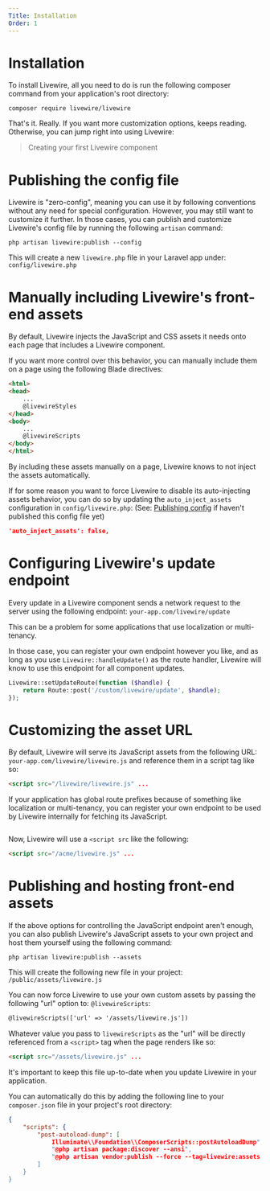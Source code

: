 ```yaml
---
Title: Installation
Order: 1
---
```


<a name="installation"></a>
# Installation

To install Livewire, all you need to do is run the following composer command from your application's root directory:

```shell
composer require livewire/livewire
```

That's it. Really. If you want more customization options, keeps reading. Otherwise, you can jump right into using Livewire:

> Creating your first Livewire component

<a name="publishing-config"></a>
# Publishing the config file

Livewire is "zero-config", meaning you can use it by following conventions without any need for special configuration. However, you may still want to customize it further. In those cases, you can publish and customize Livewire's config file by running the following `artisan` command:

```shell
php artisan livewire:publish --config
```

This will create a new `livewire.php` file in your Laravel app under: `config/livewire.php`

<a name="customizing auto-inject"></a>
# Manually including Livewire's front-end assets

By default, Livewire injects the JavaScript and CSS assets it needs onto each page that includes a Livewire component.

If you want more control over this behavior, you can manually include them on a page using the following Blade directives:

```html
<html>
<head>
	...
	@livewireStyles
</head>
<body>
	...
	@livewireScripts
</body>
</html>
```

By including these assets manually on a page, Livewire knows to not inject the assets automatically.

If for some reason you want to force Livewire to disable its auto-injecting assets behavior, you can do so by updating the `auto_inject_assets` configuration in `config/livewire.php`: (See: [Publishing config](#publishing-config) if haven't published this config file yet)

```json
'auto_inject_assets': false,
```

<a name="custom-update-endpoint"></a>
# Configuring Livewire's update endpoint

Every update in a Livewire component sends a network request to the server using the following endpoint: `your-app.com/livewire/update`

This can be a problem for some applications that use localization or multi-tenancy.

In those case, you can register your own endpoint however you like, and as long as you use `Livewire::handleUpdate()` as the route handler, Livewire will know to use this endpoint for all component updates.

```php
Livewire::setUpdateRoute(function ($handle) {
	return Route::post('/custom/livewire/update', $handle);
});
```

<a name="custom-asset-url"></a>
# Customizing the asset URL

By default, Livewire will serve its JavaScript assets from the following URL: `your-app.com/livewire/livewire.js` and reference them in a script tag like so:

```html
<script src="/livewire/livewire.js" ...
```

If your application has global route prefixes because of something like localization or multi-tenancy, you can register your own endpoint to be used by Livewire internally for fetching its JavaScript.

```php


```

Now, Livewire will use a `<script src` like the following:

```html
<script src="/acme/livewire.js" ...
```

<a name="hosting-assets"></a>
# Publishing and hosting front-end assets

If the above options for controlling the JavaScript endpoint aren't enough, you can also publish Livewire's JavaScript assets to your own project and host them yourself using the following command:

```shell
php artisan livewire:publish --assets
```

This will create the following new file in your project: `/public/assets/livewire.js`

You can now force Livewire to use your own custom assets by passing the following "url" option to: `@livewireScripts`:

```html
@livewireScripts(['url' => '/assets/livewire.js'])
```

Whatever value you pass to `livewireScripts` as the "url" will be directly referenced from a `<script>` tag when the page renders like so:

```html
<script src="/assets/livewire.js" ...
```

It's important to keep this file up-to-date when you update Livewire in your application.

You can automatically do this by adding the following line to your `composer.json` file in your project's root directory:

```json
{
	"scripts": {
		"post-autoload-dump": [
			Illuminate\\Foundation\\ComposerScripts::postAutoloadDump",
			"@php artisan package:discover --ansi",
			"@php artisan vendor:publish --force --tag=livewire:assets --ansi"
		]
	}
}
```
